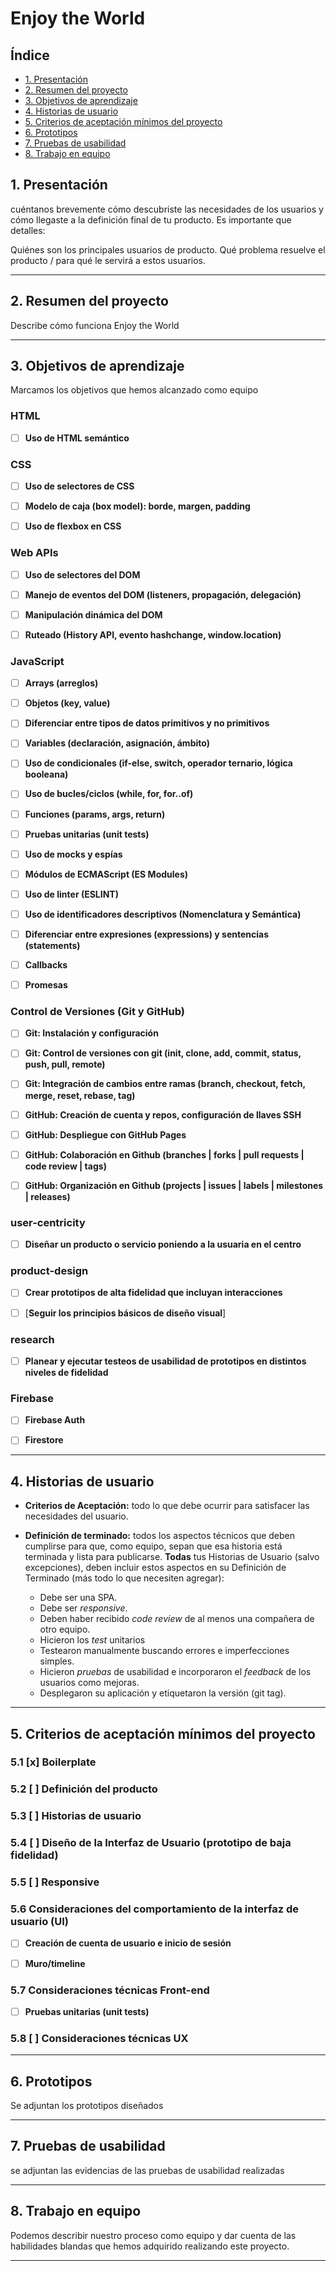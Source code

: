 # Enjoy the World

## Índice
* [1. Presentación](#1-presentacion)
* [2. Resumen del proyecto](#2-resumen-del-proyecto)
* [3. Objetivos de aprendizaje](#3-objetivos-de-aprendizaje)
* [4. Historias de usuario](#4-historias-de-usuario)
* [5. Criterios de aceptación mínimos del proyecto](#5-criterios-de-aceptación-mínimos-del-proyecto)
* [6. Prototipos](#6-prototipos)
* [7. Pruebas de usabilidad](#7-pruebas-de-usabilidad)
* [8. Trabajo en equipo](#8-trabajo-en-equipo)

## 1. Presentación

cuéntanos brevemente cómo descubriste las necesidades de los usuarios y cómo llegaste a la definición final de tu producto. Es importante que detalles:

Quiénes son los principales usuarios de producto.
Qué problema resuelve el producto / para qué le servirá a estos usuarios.

***

## 2. Resumen del proyecto

Describe cómo funciona Enjoy the World

***

## 3. Objetivos de aprendizaje

Marcamos los objetivos que hemos alcanzado como equipo

### HTML

- [ ] **Uso de HTML semántico**

### CSS

- [ ] **Uso de selectores de CSS**

- [ ] **Modelo de caja (box model): borde, margen, padding**

- [ ] **Uso de flexbox en CSS**

### Web APIs

- [ ] **Uso de selectores del DOM**

- [ ] **Manejo de eventos del DOM (listeners, propagación, delegación)**

- [ ] **Manipulación dinámica del DOM**

- [ ] **Ruteado (History API, evento hashchange, window.location)**

### JavaScript

- [ ] **Arrays (arreglos)**

- [ ] **Objetos (key, value)**

- [ ] **Diferenciar entre tipos de datos primitivos y no primitivos**

- [ ] **Variables (declaración, asignación, ámbito)**

- [ ] **Uso de condicionales (if-else, switch, operador ternario, lógica booleana)**

- [ ] **Uso de bucles/ciclos (while, for, for..of)**

- [ ] **Funciones (params, args, return)**

- [ ] **Pruebas unitarias (unit tests)**

- [ ] **Uso de mocks y espías**

- [ ] **Módulos de ECMAScript (ES Modules)**

- [ ] **Uso de linter (ESLINT)**

- [ ] **Uso de identificadores descriptivos (Nomenclatura y Semántica)**

- [ ] **Diferenciar entre expresiones (expressions) y sentencias (statements)**

- [ ] **Callbacks**

- [ ] **Promesas**

### Control de Versiones (Git y GitHub)

- [ ] **Git: Instalación y configuración**

- [ ] **Git: Control de versiones con git (init, clone, add, commit, status, push, pull, remote)**

- [ ] **Git: Integración de cambios entre ramas (branch, checkout, fetch, merge, reset, rebase, tag)**

- [ ] **GitHub: Creación de cuenta y repos, configuración de llaves SSH**

- [ ] **GitHub: Despliegue con GitHub Pages**

- [ ] **GitHub: Colaboración en Github (branches | forks | pull requests | code review | tags)**

- [ ] **GitHub: Organización en Github (projects | issues | labels | milestones | releases)**

### user-centricity

- [ ] **Diseñar un producto o servicio poniendo a la usuaria en el centro**

### product-design

- [ ] **Crear prototipos de alta fidelidad que incluyan interacciones**

- [ ] [**Seguir los principios básicos de diseño visual**]

### research

- [ ] **Planear y ejecutar testeos de usabilidad de prototipos en distintos niveles de fidelidad**

### Firebase

- [ ] **Firebase Auth**

- [ ] **Firestore**

***

## 4. Historias de usuario

* **Criterios de Aceptación:** todo lo que debe ocurrir para satisfacer las
  necesidades del usuario.

* **Definición de terminado:** todos los aspectos técnicos que deben cumplirse
  para que, como equipo, sepan que esa historia está terminada y lista
  para publicarse. **Todas** tus Historias de Usuario (salvo excepciones), deben
  incluir estos aspectos en su Definición de Terminado (más todo lo que
  necesiten agregar):

  - Debe ser una SPA.
  - Debe ser _responsive_.
  - Deben haber recibido _code review_ de al menos una compañera de otro equipo.
  - Hicieron los _test_ unitarios
  - Testearon manualmente buscando errores e imperfecciones simples.
  - Hicieron _pruebas_ de usabilidad e incorporaron el _feedback_ de los
    usuarios como mejoras.
  - Desplegaron su aplicación y etiquetaron la versión (git tag).

***

## 5. Criterios de aceptación mínimos del proyecto

### 5.1 [x] Boilerplate

### 5.2 [ ] Definición del producto

### 5.3 [ ] Historias de usuario

### 5.4 [ ] Diseño de la Interfaz de Usuario (prototipo de baja fidelidad)

### 5.5 [ ] Responsive

### 5.6 Consideraciones del comportamiento de la interfaz de usuario (UI)

- [ ] **Creación de cuenta de usuario e inicio de sesión**

- [ ] **Muro/timeline**

### 5.7 Consideraciones técnicas Front-end

- [ ] **Pruebas unitarias (unit tests)**

### 5.8 [ ] Consideraciones técnicas UX

***

## 6. Prototipos
Se adjuntan los prototipos diseñados

***

## 7. Pruebas de usabilidad
se adjuntan las evidencias de las pruebas de usabilidad realizadas

***

## 8. Trabajo en equipo
Podemos describir nuestro proceso como equipo y dar cuenta de las habilidades blandas que hemos adquirido realizando este proyecto.

***